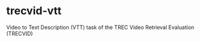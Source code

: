 # trecvid-vtt
Video to Text Description (VTT) task of the TREC Video Retrieval Evaluation (TRECVID)
